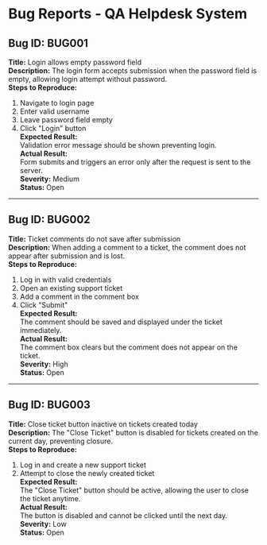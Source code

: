 # Bug Reports - QA Helpdesk System

## Bug ID: BUG001  
**Title:** Login allows empty password field  
**Description:** The login form accepts submission when the password field is empty, allowing login attempt without password.  
**Steps to Reproduce:**  
1. Navigate to login page  
2. Enter valid username  
3. Leave password field empty  
4. Click "Login" button  
**Expected Result:**  
Validation error message should be shown preventing login.  
**Actual Result:**  
Form submits and triggers an error only after the request is sent to the server.  
**Severity:** Medium  
**Status:** Open  

---

## Bug ID: BUG002  
**Title:** Ticket comments do not save after submission  
**Description:** When adding a comment to a ticket, the comment does not appear after submission and is lost.  
**Steps to Reproduce:**  
1. Log in with valid credentials  
2. Open an existing support ticket  
3. Add a comment in the comment box  
4. Click "Submit"  
**Expected Result:**  
The comment should be saved and displayed under the ticket immediately.  
**Actual Result:**  
The comment box clears but the comment does not appear on the ticket.  
**Severity:** High  
**Status:** Open  

---

## Bug ID: BUG003  
**Title:** Close ticket button inactive on tickets created today  
**Description:** The "Close Ticket" button is disabled for tickets created on the current day, preventing closure.  
**Steps to Reproduce:**  
1. Log in and create a new support ticket  
2. Attempt to close the newly created ticket  
**Expected Result:**  
The "Close Ticket" button should be active, allowing the user to close the ticket anytime.  
**Actual Result:**  
The button is disabled and cannot be clicked until the next day.  
**Severity:** Low  
**Status:** Open  
